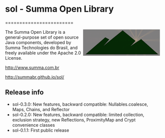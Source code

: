 # sol - Summa Open Library
========================

<img src="src/site/resources/images/sol_logo.gif" alt="SOL logo" title="The rising sun" align="right" />

The Summa Open Library is a general-purpose set of open source Java components, developed by Summa Technologies do Brasil, and freely available under the Apache 2.0 License.

http://www.summa.com.br

http://summabr.github.io/sol/

## Release info

- sol-0.3.0: New features, backward compatible: Nullables.coalesce, Maps, Chains, and Reflector
- sol-0.2.0: New features, backward compatible: limited collection, exclusion strategy, new Reflections, ProximityMap and Crypt convenience classes
- sol-0.1.1: First public release
